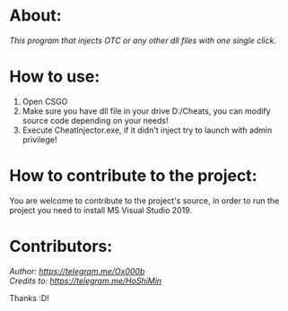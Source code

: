 # About:
<i>This program that injects OTC or any other dll files with one single click.</i>

# How to use:
1) Open CSGO
2) Make sure you have dll file in your drive D:/Cheats, you can modify source code depending on your needs!
3) Execute CheatInjector.exe, if it didn't inject try to launch with admin privilege!

# How to contribute to the project:
You are welcome to contribute to the project's source, in order to run the project you need to install MS Visual Studio 2019.

# Contributors:
<i>Author: https://telegram.me/Ox000b</i> <br>
<i>Credits to: https://telegram.me/HoShiMin</i>

Thanks :D!
